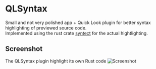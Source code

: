 # QLSyntax
Small and not very polished app + Quick Look plugin for better syntax highlighting of previewed source code.  
Implemented using the rust crate [syntect](https://crates.io/crates/syntect) for the actual hightlighting.

## Screenshot
The QLSyntax plugin highlight its own Rust code
![Screenshot](https://user-images.githubusercontent.com/1974743/281122345-8a86579b-b603-46b8-ab84-c355b6144e84.png)
